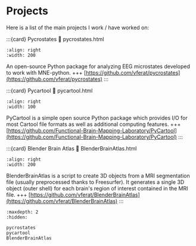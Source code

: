 # Projects

Here is a list of the main projects I work / have worked on:

:::{card} Pycrostates
:link: pycrostates.html

```{image} https://raw.githubusercontent.com/vferat/pycrostates/main/docs/_static/logos/Pycrostates_logo_black.png
:align: right
:width: 200
```
An open-source Python package for analyzing EEG microstates developed to work with MNE-python.
+++
[https://github.com/vferat/pycrostates](https://github.com/vferat/pycrostates)
:::

:::{card} Pycartool
:link: pycartool.html

```{image} https://lh5.googleusercontent.com/ByeozYMIJO3Wiac6G7MdCthBmWX1mulcWGQKyaSIgZkdAXoxW8G3_Y74bsRTYcH07BNTp6WNSXtFK5Nm5GxTfy4=w16383
:align: right
:width: 100
```
PyCartool is a simple open source Python package which provides I/O for most Cartool file formats as well as additional computing features.
+++
[https://github.com/Functional-Brain-Mapping-Laboratory/PyCartool](https://github.com/Functional-Brain-Mapping-Laboratory/PyCartool)
:::

:::{card} Blender Brain Atlas
:link: BlenderBrainAtlas.html


```{image} https://raw.githubusercontent.com/vferat/BlenderBrainAtlas/main/static/img/preview.JPG
:align: right
:width: 200
```
BlenderBrainAtlas is a script to create 3D objects from a MRI segmentation file (usually preprocessed thanks to Freesurfer). It generates a single 3D object (outer shell) for each brain's region of interest contained in the MRI file.
+++
[https://github.com/vferat/BlenderBrainAtlas](https://github.com/vferat/BlenderBrainAtlas)
:::


```{toctree}
:maxdepth: 2
:hidden:

pycrostates
pycartool
BlenderBrainAtlas
```
